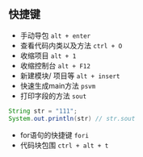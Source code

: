 ## 快捷键

- 手动导包 `alt + enter`
- 查看代码内类以及方法 `ctrl + O`
- 收缩项目 `alt + 1`
- 收缩控制台 `alt + F12`
- 新建模块/ 项目等 `alt + insert`
- 快速生成main方法 `psvm`
- 打印字段的方法 `sout`

```java
String str = "111";
System.out.println(str) // str.sout
```

- for语句的快捷键 `fori`
- 代码块包围 `ctrl + alt + t`
